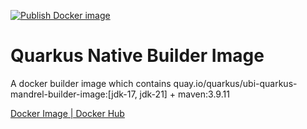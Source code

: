 [![Publish Docker image](https://github.com/andyhan/quarkus-mandrel-maven/actions/workflows/docker-image.yml/badge.svg)](https://github.com/andyhan/quarkus-mandrel-maven/actions/workflows/docker-image.yml)

# Quarkus Native Builder Image

A docker builder image which contains quay.io/quarkus/ubi-quarkus-mandrel-builder-image:[jdk-17, jdk-21] + maven:3.9.11

[Docker Image | Docker Hub](https://hub.docker.com/r/andyhan/quarkus-mandrel-maven)
